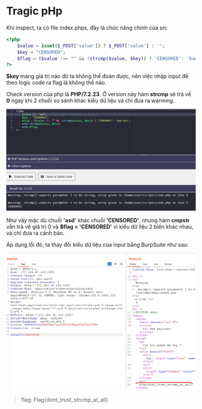 <h1>Tragic pHp</h1>

Khi inspect, ta có file index.phps, đây là chức năng chính của src

```php
<?php
    $value = isset($_POST['value']) ? $_POST['value'] : '';
    $key = "CENSORED";
    $flag = ($value !== "" && !strcmp($value, $key)) ? 'CENSORED': 'bad key';
?>
```
<b>$key</b> mang giá trị nào đó ta không thể đoán được, nên việc nhập input để theo logic code ra flag là không thể nào.

Check version của php là <b>PHP/7.2.23</b>. Ở version này hàm <b>strcmp</b> sẽ trả về <b>0</b> ngay khi 2 chuỗi so sánh khác kiểu dữ liệu và chỉ đưa ra warming.

![](./img/img1.png)

Như vậy mặc dù chuỗi <b>'asd'</b> khác chuỗi <b>'CENSORED'</b>, nhưng hàm <b>cmpstr</b> vẫn trả về giá trị 0 và <b>$flag = 'CENSORED'</b> vì kiểu dữ liệu 2 biến khác nhau, và chỉ đưa ra cảnh báo.

Áp dụng lỗi đó, ta thay đổi kiểu dữ liệu của input bằng BurpSuite như sau:

![](./img/img2.png)

> flag: Flag{dont_trust_strcmp_at_all}  